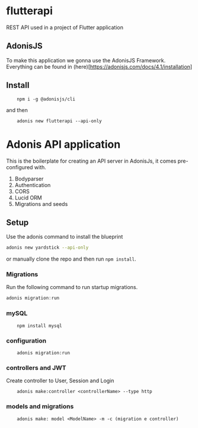 # flutterapi
REST API used in a project of Flutter application


## AdonisJS

To make this application we gonna use the AdonisJS Framework.
Everything can be found in (here)[https://adonisjs.com/docs/4.1/installation]

## Install
```console
    npm i -g @adonisjs/cli
```
and then
```console
    adonis new flutterapi --api-only
```

# Adonis API application

This is the boilerplate for creating an API server in AdonisJs, it comes pre-configured with.

1. Bodyparser
2. Authentication
3. CORS
4. Lucid ORM
5. Migrations and seeds

## Setup

Use the adonis command to install the blueprint

```bash
adonis new yardstick --api-only
```

or manually clone the repo and then run `npm install`.


### Migrations

Run the following command to run startup migrations.

```js
adonis migration:run
```

### mySQL

```console
    npm install mysql
```

### configuration

```console
    adonis migration:run
```

### controllers and JWT

Create controller to User, Session and Login

```console
    adonis make:controller <controllerName> --type http 
```

### models and migrations

```console
    adonis make: model <ModelName> -m -c (migration e controller)
```

